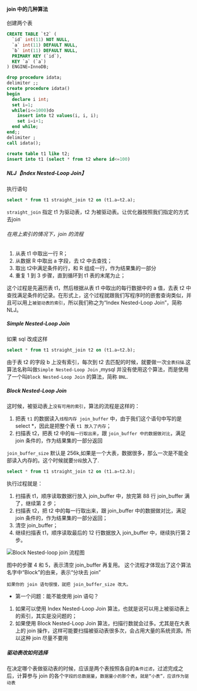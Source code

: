 #### join 中的几种算法

创建两个表
```sql
CREATE TABLE `t2` (
  `id` int(11) NOT NULL,
  `a` int(11) DEFAULT NULL,
  `b` int(11) DEFAULT NULL,
  PRIMARY KEY (`id`),
  KEY `a` (`a`)
) ENGINE=InnoDB;

drop procedure idata;
delimiter ;;
create procedure idata()
begin
  declare i int;
  set i=1;
  while(i<=1000)do
    insert into t2 values(i, i, i);
    set i=i+1;
  end while;
end;;
delimiter ;
call idata();

create table t1 like t2;
insert into t1 (select * from t2 where id<=100)
```

##### NLJ【Index Nested-Loop Join】
执行语句
```sql
select * from t1 straight_join t2 on (t1.a=t2.a);
```
`straight_join` 指定 t1 为驱动表，t2 为被驱动表。让优化器按照我们指定的方式去join

###### 在用上索引的情况下，join 的流程
1. 从表 t1 中取出一行 R；
2. 从数据 R 中取出 a 字段，去 t2 中去查找；
3. 取出 t2中满足条件的行，和 R 组成一行，作为结果集的一部分
4. 重复 1 到 3 步骤，直到循环到 t1 表的末尾为止；

这个过程是先遍历表 t1，然后根据从表 t1 中取出的每行数据中的 a 值，去表 t2 中查找满足条件的记录。在形式上，这个过程就跟我们写程序时的嵌套查询类似，并且可以用上`被驱动表的索引`，所以我们称之为“Index Nested-Loop Join”，简称 NLJ。

##### Simple Nested-Loop Join
如果 sql 改成这样
```sql
select * from t1 straight_join t2 on (t1.a=t2.b);
```
由于表 t2 的字段 b 上没有索引，每次到 t2 去匹配的时候，就要做一次`全表扫描`.这算法名称叫做`Simple Nested-Loop Join` ,mysql 并没有使用这个算法，而是使用了一个叫`Block Nested-Loop Join` 的算法，简称 `BNL`.

##### Block Nested-Loop Join
这时候，被驱动表上`没有可用的索引`，算法的流程是这样的：

1. 把表 `t1` 的数据读入`线程内存 join_buffer` 中，由于我们这个语句中写的是 select *，因此是把整个表 `t1 放入了内存`；
2. 扫描表 t2，把表 t2 中的`每一行取出来`，跟 `join_buffer 中的数据做对比`，满足 join 条件的，作为结果集的一部分返回

`join_buffer_size` 默认是 256k,如果是一个大表，数据很多，那么一次是不能全部读入内存的。这个时候就要`分段`放入了.
```sql
select * from t1 straight_join t2 on (t1.a=t2.b);
```
执行过程就是：

1. 扫描表 t1，顺序读取数据行放入 join_buffer 中，放完第 88 行 join_buffer 满了，继续第 2 步；
2. 扫描表 t2，把 t2 中的每一行取出来，跟 join_buffer 中的数据做对比，满足 join 条件的，作为结果集的一部分返回；
3. 清空 join_buffer；
4. 继续扫描表 t1，顺序读取最后的 12 行数据放入 join_buffer 中，继续执行第 2 步。

![Block Nested-loop join 流程图](https://github.com/karepbq/pratice/blob/master/mysql/%E7%90%86%E8%AE%BA/img/Block_Nested_Loop_Join.jpg)

图中的步骤 4 和 5，表示清空 join_buffer 再复用。
这个流程才体现出了这个算法名字中“Block”的由来，表示“分块去 join”

`如果你的 join 语句很慢，就把 join_buffer_size 改大。`

* 第一个问题：能不能使用 join 语句？
1. 如果可以使用 Index Nested-Loop Join 算法，也就是说可以用上被驱动表上的索引，其实是没问题的；
2. 如果使用 Block Nested-Loop Join 算法，扫描行数就会过多。尤其是在大表上的 join 操作，这样可能要扫描被驱动表很多次，会占用大量的系统资源。所以这种 join 尽量不要用

##### 驱动表改如何选择
在决定哪个表做驱动表的时候，应该是两个表按照各自的`条件过滤`，过滤完成之后，计算参与 join 的各个`字段的总数据量`，`数据量小的那个表`，`就是“小表”，应该作为驱动表`
